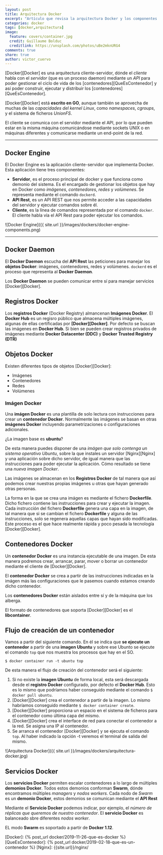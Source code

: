 ```yaml
---
layout: post
title: Arquitectura Docker
excerpt: "Artículo que revisa la arquitectura Docker y los componentes que la conforman: cliente, servidor y API Rest."
categories: docker
tags: [docker,arquitectura]
image:
  feature: covers/container.jpg
  credit: Guillaume Bolduc
  creditlink: https://unsplash.com/photos/uBe2mknURG4
comments: true
share: true
author: victor_cuervo
---
```


[Docker][Docker] es una arquitectura cliente-servidor, dónde el *cliente* habla con el *servidor* (que es un proceso daemon) mediante un *API* para poder gestionar el ciclo de vida de los [contenedores][QueEsContenedor] y así poder construir, ejecutar y distribuir los [contenedores][QueEsContenedor].

[Docker][Docker] está **escrito en GO**, aunque también se aprovecha de muchas de las *capacidades del kernel Linux*, como *namespaces*, *cgroups*, y el sistema de ficheros *UnionFS*.


El cliente se comunica con el servidor mediante el API, por lo que pueden estar en la misma máquina comunicándose mediante sockets UNIX o en máquinas diferentes y comunicarse mediante un end-point de la red.


---

## Docker Engine
El Docker Engine es la aplicación cliente-servidor que implementa Docker. Esta aplicación tiene tres componentes:

* **Servidor**, es el proceso principal de docker y que funciona como demonio del sistema. Es el encargado de gestionar los objetos que hay en Docker como *imágenes*, *contenedores*, *redes* y *volúmenes*. Se representa mediante el comando `dockerd`.
* **API Rest**, es un API REST que nos permite acceder a las capacidades del servidor y ejecutar comandos sobre él.
* **Cliente**, es la línea de comandos representada por el comando `docker`. El cliente habla vía el API Rest para poder ejecutar los comandos.

![Docker Engine]({{ site.url }}/images/dockers/docker-engine-components.png)

---



## Docker Daemon
El **Docker Daemon** escucha del **API Rest** las peticiones para manejar los **objetos Docker**: imágenes, contenedores, redes y volúmenes. `dockerd` es el proceso que representa al **Docker Daemon**.

Los **Docker Daemon** se pueden comunicar entre sí para manejar servicios [Docker][Docker].

## Registros Docker
Los **registros Docker** (Docker Registry) almancenan **Imágenes Docker**. El **Docker Hub** es un regisro público que almacena múltiples imágenes, algunas de ellas certificadas por **[Docker][Docker]**. Por defecto se buscan las imágenes en **Docker Hub**. Si bien se pueden crear registros privados de imágenes mediante **Docker Datacenter (DDC)** y **Docker Trusted Registry (DTR)**

## Objetos Docker
Existen diferentes tipos de objetos [Docker][Docker]:

* Imágenes
* Contenedores
* Redes
* Volúmenes

### Imágen Docker
Una **imágen Docker** es una plantilla de solo lectura con instrucciones para crear un **contenedor Docker**. Normalmente las imágenes se basan en otras **imágenes Docker** incluyendo parametrizaciones o configuraciones adicionales.

¿La imagen base es **ubuntu**?

De esta manera puedes disponer de una *imágen que solo contenga un sistema operativo Ubuntu*, sobre la que instales un servidor [Nginx][Nginx] y una aplicación sobre dicho servidor, de igual manera que las instrucciones para poder ejecutar la aplicación. Cómo resultado se tiene una *nueva imagen Docker*.

Las imágenes se almacenan en los **Registros Docker** de tal manera que así podemos crear nuestras propias imágenes u otras que hayan generado otras personas.

La forma en la que se crea una imágen es mediante el fichero **Dockerfile**. Dicho fichero contiene las instrucciones para crear y ejecutar la imagen. Cada instrucción del fichero **Dockerfile** genera una capa en la imagen, de tal manera que si se cambian el fichero **Dockerfile** y alguna de las instrucciones, solo se regenera aquellas capas que hayan sido modificadas. Este proceso es el que hace realmente rápida y poco pesada la tecnología [Docker][Docker].

## Contenedores Docker
Un **contenedor Docker** es una instancia ejecutable de una imagen. De esta manera podremos crear, arrancar, parar, mover o borrar un contenedor mediante el cliente de [Docker][Docker].

El **contenedor Docker** se crea a partir de las instrucciones indicadas en la imágen más las configuraciones que le pasemos cuando estamos creando dicho contenedor.

Los **contenedores Docker** están aislados entre sí y de la máquina que los alberga.

El formato de contenedores que soporta [Docker][Docker] es el **libcontainer**.

## Flujo de creación de un contenedor

Vamos a partir del siguiente comando. En él se indica que **se ejecute un contenedor** a partir de una **imagen Ubuntu** y sobre ese Ubunto se ejecute el comando `top` que nos muestra los procesos que hay en el SO.

`$ docker container run -t ubuntu top`

De esta manera el flujo de creación del contenedor será el siguiente:

1. Si no existe la **imagen Ubuntu** de forma local, esta será descargada desde el **registro Docker** configurado, por defecto el **Docker Hub**. Esto es lo mismo que podríamos haber conseguido mediante el comando `$ docker pull ubuntu`.
2. [Docker][Docker] crea el contenedor a partir de la imagen. Lo mismo habríamos conseguido mediante `$ docker container create`.
3. [Docker][Docker] proporciona un espacio en el sistema de ficheros para el contenedor como última capa del mismo.
4. [Docker][Docker] crea el interface de red para conectar el contenedor a la red. Se asigna una IP al contenedor.
5. Se arranca el contenedor [Docker][Docker] y se ejecuta el comando `top`. Al haber indicado la opción -t veremos el terminal de salida del mismo.

![Arquitectura Docker]({{ site.url }}/images/dockers/arquitectura-docker.jpg)  

## Servicios Docker
Los **servicios Docker** permiten escalar contenedores a lo largo de múltiples **demonios Docker**. Todos estos demonios conforman **Swarm**, dónde encontramos múltiples *managers* y *nodos workers*. Cada nodo de *Swarm* es un **demonio Docker**, estos demonios se comunican mediante el **API Rest**

Mediante el **Servicio Docker** podemos indicar, por ejemplo, el *número de réplicas que queremos de nuestro contenedor*. El **servicio Docker** es balanceado sbre diferentes *nodos worker*.

EL modo **Swarm** es soportado a partir de **Docker 1.12**.



[Docker]: {% post_url docker/2019-11-26-que-es-docker %}
[QueEsContenedor]: {% post_url docker/2019-02-18-que-es-un-contenedor %}
[Nginx]: {{site.url}}/nginx/
